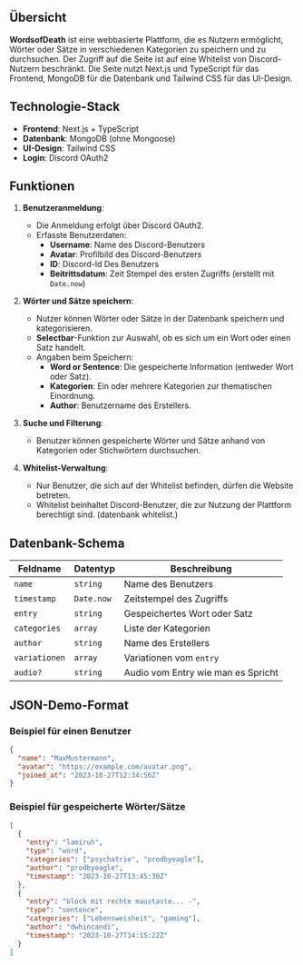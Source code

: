 ## Übersicht
**WordsofDeath** ist eine webbasierte Plattform, die es Nutzern ermöglicht, Wörter oder Sätze in verschiedenen Kategorien zu speichern und zu durchsuchen. Der Zugriff auf die Seite ist auf eine Whitelist von Discord-Nutzern beschränkt. Die Seite nutzt Next.js und TypeScript für das Frontend, MongoDB für die Datenbank und Tailwind CSS für das UI-Design.

## Technologie-Stack
- **Frontend**: Next.js + TypeScript
- **Datenbank**: MongoDB (ohne Mongoose)
- **UI-Design**: Tailwind CSS
- **Login**: Discord OAuth2

## Funktionen
1. **Benutzeranmeldung**:
   - Die Anmeldung erfolgt über Discord OAuth2.
   - Erfasste Benutzerdaten:
     - **Username**: Name des Discord-Benutzers
     - **Avatar**: Profilbild des Discord-Benutzers
     - **ID**: Discord-Id Des Benutzers
     - **Beitrittsdatum**: Zeit Stempel des ersten Zugriffs (erstellt mit `Date.now`)

2. **Wörter und Sätze speichern**:
   - Nutzer können Wörter oder Sätze in der Datenbank speichern und kategorisieren.
   - **Selectbar**-Funktion zur Auswahl, ob es sich um ein Wort oder einen Satz handelt.
   - Angaben beim Speichern:
     - **Word or Sentence**: Die gespeicherte Information (entweder Wort oder Satz).
     - **Kategorien**: Ein oder mehrere Kategorien zur thematischen Einordnung.
     - **Author**: Benutzername des Erstellers.

3. **Suche und Filterung**:
   - Benutzer können gespeicherte Wörter und Sätze anhand von Kategorien oder Stichwörtern durchsuchen.

4. **Whitelist-Verwaltung**:
   - Nur Benutzer, die sich auf der Whitelist befinden, dürfen die Website betreten.
   - Whitelist beinhaltet Discord-Benutzer, die zur Nutzung der Plattform berechtigt sind. (datenbank whitelist.)

## Datenbank-Schema

| Feldname      | Datentyp | Beschreibung                       |
| ------------- | -------- | ---------------------------------- |
| `name`        | `string` | Name des Benutzers                 |
| `timestamp`   | `Date.now`   | Zeitstempel des Zugriffs           |
| `entry`       | `string` | Gespeichertes Wort oder Satz       |
| `categories`  | `array`  | Liste der Kategorien               |
| `author`      | `string` | Name des Erstellers                |
| `variationen` | `array`  | Variationen vom `entry`            |
| `audio?`      | `string` | Audio vom Entry wie man es Spricht |

## JSON-Demo-Format

### Beispiel für einen Benutzer
```json
{
  "name": "MaxMustermann",
  "avatar": "https://example.com/avatar.png",
  "joined_at": "2023-10-27T12:34:56Z"
}
```

### Beispiel für gespeicherte Wörter/Sätze

```json
[
  {
    "entry": "lamiruh",
    "type": "word",
    "categories": ["psychatrie", "prodbyeagle"],
    "author": "prodbyeagle",
    "timestamp": "2023-10-27T13:45:30Z"
  },
  {
    "entry": "block mit rechte maustaste... -",
    "type": "sentence",
    "categories": ["Lebensweisheit", "gaming"],
    "author": "dwhincandi",
    "timestamp": "2023-10-27T14:15:22Z"
  }
]
```